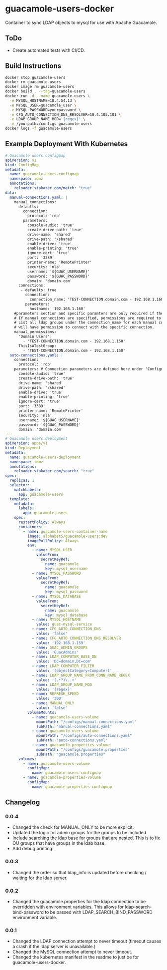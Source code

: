 # guacamole-users-docker
 Container to sync LDAP objects to mysql for use with Apache Guacamole.

## ToDo
- Create automated tests with CI/CD.

## Build Instructions
```bash
docker stop guacamole-users
docker rm guacamole-users
docker image rm guacamole-users
docker build . --tag=guacamole-users
docker run -d --name guacamole-users \
  -e MYSQL_HOSTNAME=10.4.54.13 \
  -e MYSQL_USER=guacamole_user \
  -e MYSQL_PASSWORD=yourpassword \
  -e CFG_AUTO_CONNECTION_DNS_RESOLVER=10.4.105.101 \
  -e LDAP_GROUP_NAME_MOD='{regex}' \
  -v /yourpath:/configs guacamole-users
docker logs -f guacamole-users
```

## Example Deployment With Kubernetes

```yaml
# Guacamole users configmap
apiVersion: v1
kind: ConfigMap
metadata:
  name: guacamole-users-configmap
  namespace: idmz
  annotations:
    reloader.stakater.com/match: "true"
data:
  manual-connections.yaml: |
    manual_connections:
      defaults:
        connection:
          protocol: 'rdp'
        parameters:
          console-audio: 'true'
          create-drive-path: 'true'
          drive-name: 'shared'
          drive-path: '/shared'
          enable-drive: 'true'
          enable-printing: 'true'
          ignore-cert: 'true'
          port: '3389'
          printer-name: 'RemotePrinter'
          security: 'nla'
          username: '${GUAC_USERNAME}'
          password: '${GUAC_PASSWORD}'
          domain: 'domain.com'
      connections:
       - defaults: true
         connection:
           connection_name: 'TEST-CONNECTION.domain.com - 192.168.1.160'
         parameters:
           hostname: '192.168.1.160'
    #parameters section and specific paramters are only required if they are not the defaults.
    # If manual connections are specified, permissions are required to be set for all manual connections.
    # List all ldap groups under the connection_name for each manual connection. Any user in the ldap group
    # will have permission to connect with the specific connection.
    manual_permissions:
      "Domain Users":
        - 'TEST-CONNECTION.domain.com - 192.168.1.160'
      ThisIsATestGroup:
        - 'TEST-CONNECTION.domain.com - 192.168.1.160'
  auto-connections.yaml: |
    connection:
      protocol: 'rdp'
    parameters: # Connection parameters are defined here under 'Configuring Connections': https://guacamole.apache.org/doc/gug/configuring-guacamole.html
      console-audio: 'true'
      create-drive-path: 'true'
      drive-name: 'shared'
      drive-path: '/shared'
      enable-drive: 'true'
      enable-printing: 'true'
      ignore-cert: 'true'
      port: '3389'
      printer-name: 'RemotePrinter'
      security: 'nla'
      username: '${GUAC_USERNAME}'
      password: '${GUAC_PASSWORD}'
      domain: 'domain.com'
---
# Guacamole users deployment
apiVersion: apps/v1
kind: Deployment
metadata:
  name: guacamole-users-deployment
  namespace: idmz
  annotations:
    reloader.stakater.com/search: "true"
spec:
  replicas: 1
  selector:
    matchLabels:
      app: guacamole-users
  template:
    metadata:
      labels:
        app: guacamole-users
    spec:
      restartPolicy: Always
      containers:
        - name: guacamole-users-container-name
          image: alphabet5/guacamole-users:dev
          imagePullPolicy: Always
          env:
            - name: MYSQL_USER
              valueFrom:
                secretKeyRef:
                  name: guacamole
                  key: mysql_username
            - name: MYSQL_PASSWORD
              valueFrom:
                secretKeyRef:
                  name: guacamole
                  key: mysql_password
            - name: MYSQL_DATABASE
              valueFrom:
                secretKeyRef:
                  name: guacamole
                  key: mysql_database
            - name: MYSQL_HOSTNAME
              value: guac-mysql-service
            - name: CFG_AUTO_CONNECTION_DNS
              value: 'false'
            - name: CFG_AUTO_CONNECTION_DNS_RESOLVER
              value: '192.168.1.159'
            - name: GUAC_ADMIN_GROUPS
              value: 'GuacAdmins'
            - name: LDAP_COMPUTER_BASE_DN
              value: 'DC=domain,DC=com'
            - name: LDAP_COMPUTER_FILTER
              value: '(objectCategory=Computer)'
            - name: LDAP_GROUP_NAME_FROM_CONN_NAME_REGEX
              value: '(.*?)\..+'
            - name: LDAP_GROUP_NAME_MOD
              value: '{regex}'
            - name: REFRESH_SPEED
              value: '300'
            - name: MANUAL_ONLY
              value: 'false'
          volumeMounts:
            - name: guacamole-users-volume
              mountPath: "/configs/manual-connections.yaml"
              subPath: "manual-connections.yaml"
            - name: guacamole-users-volume
              mountPath: "/configs/auto-connections.yaml"
              subPath: "auto-connections.yaml"
            - name: guacamole-properties-volume
              mountPath: "/configs/guacamole.properties"
              subPath: "guacamole.properties"
      volumes:
        - name: guacamole-users-volume
          configMap:
            name: guacamole-users-configmap
        - name: guacamole-properties-volume
          configMap:
            name: guacamole-properties-configmap
```


## Changelog

### 0.0.4
- Changed the check for MANUAL_ONLY to be more explicit.
- Updated the logic for admin groups for the groups to be included.
- Include searching the ldap base for groups that are nested. This is to fix OU groups that have groups in the ldab base.
- Add debug printing.

### 0.0.3
- Changed the order so that ldap_info is updated before checking / waiting for the ldap server. 

### 0.0.2
- Changed the guacamole.properties for the ldap connection to be overridden with environment variables. This allows for ldap-search-bind-password to be passed with LDAP_SEARCH_BIND_PASSWORD environment variable.

### 0.0.1
- Changed the LDAP connection attempt to never timeout (timeout causes a crash if the ldap server is unavailable.)
- Changed the MySQL connection attempt to never timeout.
- Changed the kubernetes manifest in the readme to just be for guacamole-users-docker.

